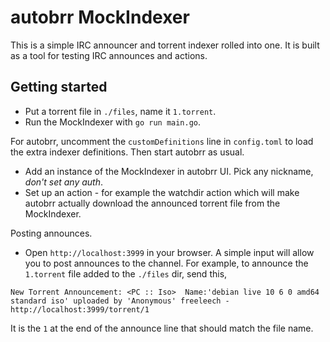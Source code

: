 # autobrr MockIndexer

This is a simple IRC announcer and torrent indexer rolled into one. It is built
as a tool for testing IRC announces and actions.

## Getting started

 * Put a torrent file in `./files`, name it `1.torrent`.
 * Run the MockIndexer with `go run main.go`.

For autobrr, uncomment the `customDefinitions` line in `config.toml` to load the
extra indexer definitions. Then start autobrr as usual.

 * Add an instance of the MockIndexer in autobrr UI. Pick any nickname,
   _don't set any auth_.
 * Set up an action - for example the watchdir action which will make autobrr
   actually download the announced torrent file from the MockIndexer.

Posting announces.

 * Open `http://localhost:3999` in your browser. A simple input will allow you to
   post announces to the channel. For example, to announce the `1.torrent` file
   added to the `./files` dir, send this,

```
New Torrent Announcement: <PC :: Iso>  Name:'debian live 10 6 0 amd64 standard iso' uploaded by 'Anonymous' freeleech -  http://localhost:3999/torrent/1
```

It is the `1` at the end of the announce line that should match the file name.
